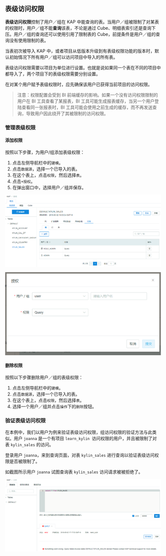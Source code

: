 ## 表级访问权限

**表级访问权限**控制了用户／组在 KAP 中能查询的表。当用户／组被限制了对某表的权限时，用户／组不能**查询**该表，不论是通过 Cube、明细表索引还是查询下压。用户／组的查询还可以使用引用了限制表的 Cube，前提条件是用户／组的查询没有使用限制的表。

当表初次被导入 KAP 中，或者项目从低版本升级到有表级权限功能的版本时，默认初始情况下所有用户／组可以访问项目中导入的所有表。

表级访问权限需要以项目为单位进行设置。也就是说如果同一个表在不同的项目中都导入了，两个项目下的表级权限需要分别设置。

在对某个用户赋予表级权限时，应先确保该用户已获得当前项目的访问权限。

> 注意：权限配置会受到 BI 前端缓存的影响。如果一个没有访问权限限制的用户在 BI 工具查看了某报表，BI 工具可能生成报表缓存，当另一个用户登陆查看同一张报表时，BI 工具可能会使用之前生成的缓存，而不再发送查询，导致用户因此绕开了其被限制的访问权限。

### 管理表级权限

#### 添加权限

按照以下步骤，为用户/组添加表级权限：

1. 点击左侧导航栏中的`建模`。
2. 点击`数据源`，选择一个已导入的表。
3. 在这个表上，点击`权限`，然后选择`表`。
4. 点击`+授权`。
5. 在弹出窗口中，选择用户／组并保存。

![表级权限](images/table/w_table1_cn.png)

![授权](images/table/w_table2_cn.png)

#### 删除权限

按照以下步骤删除用户／组的表级权限：

1. 点击左侧导航栏中的`建模`。
2. 点击`数据源`，选择一个已导入的表。
3. 在这个表上，点击`权限`，然后选择`表`。
4. 选择一个用户／组并点击`操作`下的`删除`按钮。

### 验证表级访问权限

在本例中，我们以用户为例来验证表级访问权限，组访问权限的验证方法与此类似。用户 `joanna`  是一个有项目 `learn_kylin `访问权限的用户，并且被限制了对表 `kylin_sales` 的访问。

登录用户 `joanna`，来到查询页面，对表 `kylin_sales` 进行查询以验证表级访问权限是否被限制了。

如截图所示用户 `joanna` 试图查询表 `kylin_sales` 访问请求被被拒绝了。

![验证表级访问权限](images/table/w_3.png)

